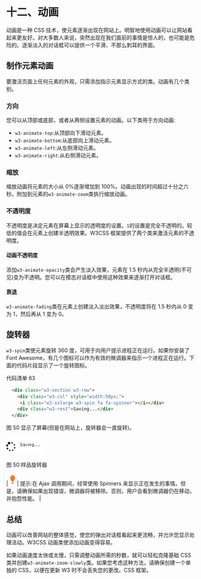 # 十二、动画

动画是一种 CSS 技术，使元素逐渐出现在网站上。明智地使用动画可以让网站看起来更友好。对大多数人来说，突然出现在我们面前的事情是惊人的，也可能是危险的。逐渐淡入的对话框可以提供一个平滑、不那么刺耳的界面。

## 制作元素动画

要激活页面上任何元素的外观，只需添加指示元素显示方式的类。动画有几个类别。

### 方向

您可以从顶部或底部，或者从两侧设置元素的动画。以下类用于方向动画:

*   `w3-animate-top`:从顶部向下滑动元素。
*   `w3-animate-bottom`:从底部向上滑动元素。
*   `w3-animate-left`:从左侧滑动元素。
*   `w3-animate-right`:从右侧滑动元素。

### 缩放

缩放动画将元素的大小从 0%逐渐增加到 100%。动画出现的时间超过十分之六秒。附加到元素的`w3-animate-zoom`类执行缩放动画。

### 不透明度

不透明度是决定元素在屏幕上显示的透明度的设置。`1`的设置是完全不透明的。较低的值会在元素上创建半透明效果。W3CSS 框架提供了两个类来激活元素的不透明度。

#### 动画不透明度

添加`w3-animate-opacity`类会产生淡入效果，元素在 1.5 秒内从完全半透明(不可见)变为不透明。您可以在模态对话框中使用这种效果来逐渐打开对话框。

#### 衰退

`w3-animate-fading`类在元素上创建淡入淡出效果，不透明度将在 1.5 秒内从 0 变为 1，然后再从 1 变为 0。

## 旋转器

`w3-spin`类使元素旋转 360 度，可用于向用户提示进程正在运行。如果你安装了 Font Awesome，有几个图标可以作为有效的微调器来指示一个进程正在运行。下面的代码片段显示了一个旋转图标。

代码清单 63

```html
  <div class="w3-section w3-row">
    <div class="w3-col" style="width:50px;">
     <i class="w3-xxlarge w3-spin fa fa-spinner"></i></div>
    <div class="w3-rest">Saving...</div>
  </div>

```

图 50 显示了屏幕(但是在网站上，旋转器会一直旋转)。

![](img/image056.png)

图 50:样品旋转器

| ![](img/tip.png) | 提示:在 Ajax 调用期间，经常使用 Spinners 来显示正在发生的事情。但是，请确保如果出现错误，微调器将被移除。否则，用户会看到微调器仍在移动，并抱怨性能。 |

## 总结

动画可以改善网站的整体感觉，使您的弹出对话框看起来更流畅，并允许您显示处理活动。W3CSS 动画类使添加动画变得容易。

如果动画速度太快或太慢，只需调整动画所需的秒数，就可以轻松克隆基础 CSS 类并创建`w3-animate-zoom-slowly`类。如果您考虑这种方法，请确保创建一个单独的 CSS，以便在更新 W3 时不会丢失您的更改。CSS 框架。